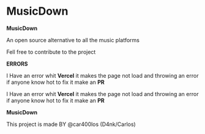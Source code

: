 # MusicDown
**MusicDown**

An open source alternative to all the music platforms 

Fell free to contribute to the project

**ERRORS**

I Have an error whit **Vercel** it makes the page not load and throwing an error if anyone know hot to fix it make an **PR**

I Have an error whit **Vercel** it makes the page not load and throwing an error if anyone know hot to fix it make an **PR**

**MusicDown**

This project is made BY @car400los (D4nk/Carlos) 